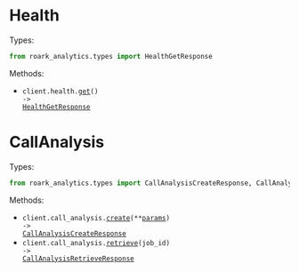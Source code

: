 # Health

Types:

```python
from roark_analytics.types import HealthGetResponse
```

Methods:

- <code title="get /health">client.health.<a href="./src/roark_analytics/resources/health.py">get</a>() -> <a href="./src/roark_analytics/types/health_get_response.py">HealthGetResponse</a></code>

# CallAnalysis

Types:

```python
from roark_analytics.types import CallAnalysisCreateResponse, CallAnalysisRetrieveResponse
```

Methods:

- <code title="post /v1/call-analysis">client.call_analysis.<a href="./src/roark_analytics/resources/call_analysis.py">create</a>(\*\*<a href="src/roark_analytics/types/call_analysis_create_params.py">params</a>) -> <a href="./src/roark_analytics/types/call_analysis_create_response.py">CallAnalysisCreateResponse</a></code>
- <code title="get /v1/call-analysis/{jobId}">client.call_analysis.<a href="./src/roark_analytics/resources/call_analysis.py">retrieve</a>(job_id) -> <a href="./src/roark_analytics/types/call_analysis_retrieve_response.py">CallAnalysisRetrieveResponse</a></code>

